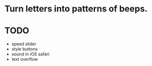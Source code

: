 Turn letters into patterns of beeps.
====================================


TODO
====
- speed slider
- style buttons
- sound in iOS safari
- text overflow
